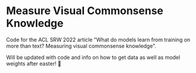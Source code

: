 # Measure Visual Commonsense Knowledge
Code for the ACL SRW 2022 article "What do models learn from training on more than text? Measuring visual commonsense knowledge".

Will be updated with code and info on how to get data as well as model weights after easter! 🐣
